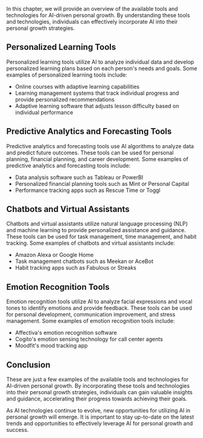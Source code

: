
In this chapter, we will provide an overview of the available tools and technologies for AI-driven personal growth. By understanding these tools and technologies, individuals can effectively incorporate AI into their personal growth strategies.

Personalized Learning Tools
---------------------------

Personalized learning tools utilize AI to analyze individual data and develop personalized learning plans based on each person's needs and goals. Some examples of personalized learning tools include:

* Online courses with adaptive learning capabilities
* Learning management systems that track individual progress and provide personalized recommendations
* Adaptive learning software that adjusts lesson difficulty based on individual performance

Predictive Analytics and Forecasting Tools
------------------------------------------

Predictive analytics and forecasting tools use AI algorithms to analyze data and predict future outcomes. These tools can be used for personal planning, financial planning, and career development. Some examples of predictive analytics and forecasting tools include:

* Data analysis software such as Tableau or PowerBI
* Personalized financial planning tools such as Mint or Personal Capital
* Performance tracking apps such as Rescue Time or Toggl

Chatbots and Virtual Assistants
-------------------------------

Chatbots and virtual assistants utilize natural language processing (NLP) and machine learning to provide personalized assistance and guidance. These tools can be used for task management, time management, and habit tracking. Some examples of chatbots and virtual assistants include:

* Amazon Alexa or Google Home
* Task management chatbots such as Meekan or AceBot
* Habit tracking apps such as Fabulous or Streaks

Emotion Recognition Tools
-------------------------

Emotion recognition tools utilize AI to analyze facial expressions and vocal tones to identify emotions and provide feedback. These tools can be used for personal development, communication improvement, and stress management. Some examples of emotion recognition tools include:

* Affectiva's emotion recognition software
* Cogito's emotion sensing technology for call center agents
* Moodfit's mood tracking app

Conclusion
----------

These are just a few examples of the available tools and technologies for AI-driven personal growth. By incorporating these tools and technologies into their personal growth strategies, individuals can gain valuable insights and guidance, accelerating their progress towards achieving their goals.

As AI technologies continue to evolve, new opportunities for utilizing AI in personal growth will emerge. It is important to stay up-to-date on the latest trends and opportunities to effectively leverage AI for personal growth and success.
